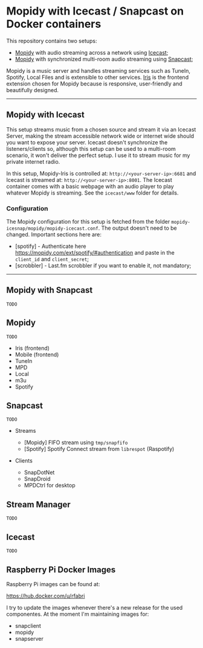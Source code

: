 # Mopidy with Icecast / Snapcast on Docker containers

This repository contains two setups:

- [Mopidy](https://github.com/mopidy/mopidy) with audio streaming across a network using [Icecast](https://gitlab.xiph.org/xiph/icecast-server/);
- [Mopidy](https://github.com/mopidy/mopidy) with synchronized multi-room audio streaming using [Snapcast](https://github.com/badaix/snapcast);

Mopidy is a music server and handles streaming services such as TuneIn, Spotify, Local Files and is extensible to other services. [Iris](https://github.com/jaedb/Iris) is the frontend extension chosen for Mopidy because is responsive, user-friendly and beautifully designed.

---

## Mopidy with Icecast

This setup streams music from a chosen source and stream it via an Icecast Server, making the stream accessible network wide or internet wide should you want to expose your server. Icecast doesn't synchronize the listeners/clients so, although this setup can be used to a multi-room scenario, it won't deliver the perfect setup. I use it to stream music for my private internet radio.

In this setup, Mopidy-Iris is controlled at: `http://<your-server-ip>:6681` and Icecast is streamed at: `http://<your-server-ip>:8001`. The Icecast container comes with a basic webpage with an audio player to play whatever Mopidy is streaming. See the `icecast/www` folder for details. 

### Configuration

The Mopidy configuration for this setup is fetched from the folder `mopidy-icesnap/mopidy/mopidy-icecast.conf`. The output doesn't need to be changed. Important sections here are:

- [spotify] - Authenticate here https://mopidy.com/ext/spotify/#authentication and paste in the `client_id` and `client_secret`;
- [scrobbler] - Last.fm scrobbler if you want to enable it, not mandatory;

---

## Mopidy with Snapcast

`TODO`

## Mopidy

`TODO`

- Iris (frontend)
- Mobile (frontend)
- TuneIn
- MPD
- Local
- m3u
- Spotify

## Snapcast

`TODO`

- Streams
    - [Mopidy] FIFO stream using `tmp/snapfifo`
    - [Spotify] Spotify Connect stream from `librespot` (Raspotify)

- Clients
    - SnapDotNet
    - SnapDroid
    - MPDCtrl for desktop

## Stream Manager

`TODO`

## Icecast

`TODO`

## Raspberry Pi Docker Images

Raspberry Pi images can be found at:

https://hub.docker.com/u/rfabri

I try to update the images whenever there's a new release for the used componentes. At the moment I'm maintaining images for:

- snapclient
- mopidy
- snapserver
